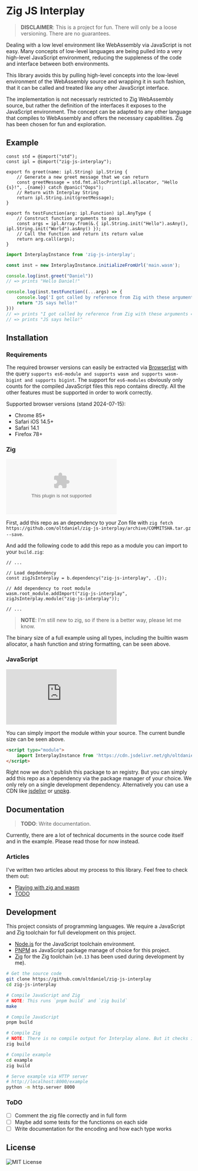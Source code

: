 # Zig JS Interplay

> **DISCLAIMER**: This is a project for fun. There will only be a loose versioning. There are no guarantees.

Dealing with a low level environment like WebAssembly via JavaScript is not easy. Many concepts of low-level languages are being pulled into a very high-level JavaScript environment, reducing the suppleness of the code and interface between both environments.

This library avoids this by pulling high-level concepts into the low-level environment of the WebAssembly source and wrapping it in such fashion, that it can be called and treated like any other JavaScript interface.

The implementation is not necessarly restricted to Zig WebAssembly source, but rather the definition of the interfaces it exposes to the JavaScript environment. The concept can be adapted to any other language that compiles to WebAssembly and offers the necessary capabilities. Zig has been chosen for fun and exploration.

## Example

```zig
const std = @import("std");
const ipl = @import("zig-js-interplay");

export fn greet(name: ipl.String) ipl.String {
    // Generate a new greet message that we can return
    const greetMessage = std.fmt.allocPrint(ipl.allocator, "Hello {s}!", .{name}) catch @panic("Oops");
    // Return with Interplay String
    return ipl.String.init(greetMessage);
}

export fn testFunction(arg: ipl.Function) ipl.AnyType {
    // Construct function arguments to pass
    const args = ipl.Array.from(&.{ ipl.String.init("Hello").asAny(), ipl.String.init("World").asAny() });
    // Call the function and return its return value
    return arg.call(args);
}
```

```js
import InterplayInstance from 'zig-js-interplay';

const inst = new InterplayInstance.initializeFromUrl('main.wasm');

console.log(inst.greet("Daniel"))
// => prints "Hello Daniel!"

console.log(inst.testFunction((...args) => {
    console.log('I got called by reference from Zig with these arguments =', args)
    return "JS says hello!"
}))
// => prints "I got called by reference from Zig with these arguments = ['Hello', 'World']"
// => prints "JS says hello!"
```

## Installation

### Requirements

The required browser versions can easily be extracted via [Browserlist](https://browsersl.ist/#q=supports+es6-module+and+supports+wasm+and+supports+wasm-bigint+and+supports+bigint) with the query `supports es6-module and supports wasm and supports wasm-bigint and supports bigint`. The support for `es6-modules` obviously only counts for the compiled JavaScript files this repo contains directly. All the other features must be supported in order to work correctly.

Supported browser versions (stand 2024-07-15):
- Chrome 85+
- Safari iOS 14.5+
- Safari 14.1
- Firefox 78+

### Zig

![GitHub file size in bytes](https://img.shields.io/github/size/oltdaniel/zig-js-interplay/example%2Fmain.wasm)

First, add this repo as an dependency to your Zon file with `zig fetch https://github.com/oltdaniel/zig-js-interplay/archive/COMMITSHA.tar.gz --save`.

And add the following code to add this repo as a module you can import to your `build.zig`:

```zig
// ...

// Load depdendency
const zigJsInterplay = b.dependency("zig-js-interplay", .{});

// Add dependency to root module
wasm.root_module.addImport("zig-js-interplay", zigJsInterplay.module("zig-js-interplay"));

// ...
```

> **NOTE**: I'm still new to zig, so if there is a better way, please let me know.

The binary size of a full example using all types, including the builtin wasm allocator, a hash function and string formatting, can be seen above.

### JavaScript

![GitHub file size in bytes](https://img.shields.io/github/size/oltdaniel/zig-js-interplay/dist%2Finterplay.min.js)

You can simply import the module within your source. The current bundle size can be seen above.

```html
<script type="module">
    import InterplayInstance from 'https://cdn.jsdelivr.net/gh/oltdaniel/zig-js-interplay/dist/interplay.min.js';
</script>
```

Right now we don't publish this package to an registry. But you can simply add this repo as a dependency via the package manager of your choice. We only rely on a single development dependency. Alternatively you can use a CDN like [jsdelivr](https://www.jsdelivr.com/) or [unpkg](https://unpkg.com/).

## Documentation

> **TODO**: Write documentation.

Currently, there are a lot of technical documents in the source code itself and in the example. Please read those for now instead.

### Articles

I've written two articles about my process to this library. Feel free to check them out:

- [Playing with zig and wasm](https://oltdaniel.eu/blog/2024/playing-with-zig-and-wasm.html)
- [TODO](#)

## Development

This project consists of programming languages. We require a JavaScript and Zig toolchain for full development on this project.

- [Node.js](https://nodejs.org) for the JavaScript toolchain environment.
- [PNPM](https://pnpm.io/) as JavaScript package manage of choice for this project.
- [Zig](https://ziglang.org/) for the Zig toolchain (`v0.13` has been used during development by me).

```bash
# Get the source code
git clone https://github.com/oltdaniel/zig-js-interplay
cd zig-js-interplay

# Compile JavaScript and Zig
# NOTE: This runs `pnpm build` and `zig build`
make

# Compile JavaScript
pnpm build

# Compile Zig
# NOTE: There is no compile output for Interplay alone. But it checks if everything is ok.
zig build

# Compile example
cd example
zig build

# Serve example via HTTP server
# http://localhost:8000/example
python -m http.server 8000
```

### ToDO

- [ ] Comment the zig file correctly and in full form
- [ ] Maybe add some tests for the functionns on each side
- [ ] Write documentation for the encoding and how each type works

## License

![MIT License](https://img.shields.io/github/license/oltdaniel/zig-js-interplay)